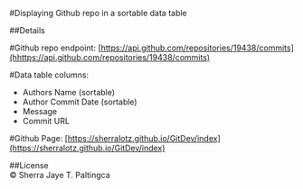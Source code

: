 #Displaying Github repo in a sortable data table

##Details

#Github repo endpoint: [https://api.github.com/repositories/19438/commits](hhttps://api.github.com/repositories/19438/commits)

#Data table columns:
* Authors Name (sortable)
* Author Commit Date (sortable)
* Message
* Commit URL 

#Github Page: [https://sherralotz.github.io/GitDev/index](https://sherralotz.github.io/GitDev/index)

##License  
© Sherra Jaye T. Paltingca